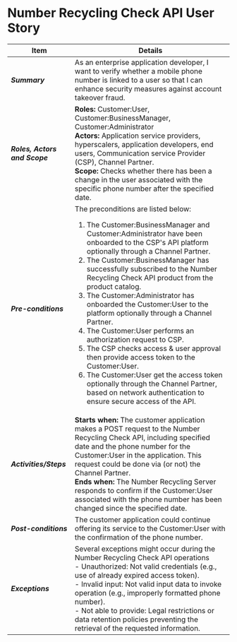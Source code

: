 # Number Recycling Check API User Story


| **Item** | **Details** |
| ---- | ------- |
| ***Summary*** | As an enterprise application developer, I want to verify whether a mobile phone number is linked to a user so that I can enhance security measures against account takeover fraud.  |
| ***Roles, Actors and Scope*** | **Roles:** Customer:User, Customer:BusinessManager, Customer:Administrator<br> **Actors:** Application service providers, hyperscalers, application developers, end users, Communication service Provider (CSP), Channel Partner. <br>**Scope:** Checks whether there has been a change in the user associated with the specific phone number after the specified date. |
| ***Pre-conditions*** |The preconditions are listed below:<br><ol><li> The Customer:BusinessManager and Customer:Administrator have been onboarded to the CSP's API platform  optionally through a Channel Partner.</li><li> The Customer:BusinessManager has successfully subscribed to the  Number Recycling Check API product from the product catalog.</li><li> The Customer:Administrator has onboarded the Customer:User to the platform optionally through a Channel Partner.</li><li> The Customer:User performs an authorization request to CSP.</li><li> The CSP checks access & user approval then provide access token to the Customer:User.</li><li> The Customer:User get the access token optionally through the Channel Partner, based on network authentication to ensure secure access of the API.|
| ***Activities/Steps*** | **Starts when:** The customer application makes a POST request to the Number Recycling Check API, including specified date and the phone number for the Customer:User in the application. This request could be done via (or not) the Channel Partner.<br>**Ends when:** The Number Recycling Server responds to confirm if the Customer:User associated with the phone number has been changed since the specified date. |
| ***Post-conditions*** | The customer application could continue offering its service to the Customer:User with the confirmation of the phone number.  |
| ***Exceptions*** | Several exceptions might occur during the Number Recycling Check API operations<br>- Unauthorized: Not valid credentials (e.g., use of already expired access token).<br>- Invalid input: Not valid input data to invoke operation (e.g., improperly formatted phone number).<br>- Not able to provide: Legal restrictions or data retention policies preventing the retrieval of the requested information.|
